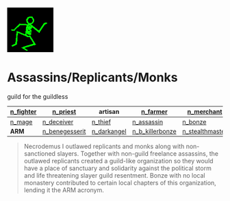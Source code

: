 ![dancer](assets/dancer.gif)

# Assassins/Replicants/Monks

 guild for the guildless

|  [n_fighter](n_fighter.md)  |  [n_priest](n_priest.md)              | **artisan**                     |  [n_farmer](n_farmer.md)                |  [n_merchant](n_merchant.md)            | 
| --------------------------- | ------------------------------------- | ------------------------------- | --------------------------------------- | --------------------------------------- | 
|  [n_mage](n_mage.md)        |  [n_deceiver](n_deceiver.md)          |  [n_thief](n_thief.md)          |  [n_assassin](n_assassin.md)            |  [n_bonze](n_bonze.md)                  | 
| **ARM**                     |  [n_benegesserit](n_benegesserit.md)  |  [n_darkangel](n_darkangel.md)  |  [n_b_killerbonze](n_b_killerbonze.md)  |  [n_stealthmaster](n_stealthmaster.md)  | 
>
>   Necrodemus I outlawed replicants and monks along with non-sanctioned slayers. Together with non-guild freelance assassins, the outlawed replicants created a guild-like organization so they would have a place of sanctuary and solidarity against the political storm and life threatening slayer guild resentment. Bonze with no local monastery contributed to certain local chapters of this organization, lending it the ARM acronym. 

 